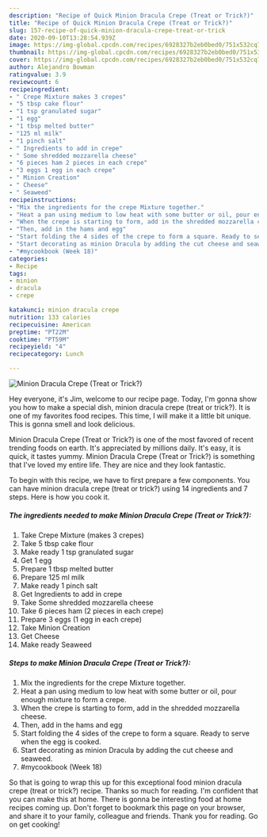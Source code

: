 ```yaml
---
description: "Recipe of Quick Minion Dracula Crepe (Treat or Trick?)"
title: "Recipe of Quick Minion Dracula Crepe (Treat or Trick?)"
slug: 157-recipe-of-quick-minion-dracula-crepe-treat-or-trick
date: 2020-09-10T13:28:54.939Z
image: https://img-global.cpcdn.com/recipes/6928327b2eb0bed0/751x532cq70/minion-dracula-crepe-treat-or-trick-recipe-main-photo.jpg
thumbnail: https://img-global.cpcdn.com/recipes/6928327b2eb0bed0/751x532cq70/minion-dracula-crepe-treat-or-trick-recipe-main-photo.jpg
cover: https://img-global.cpcdn.com/recipes/6928327b2eb0bed0/751x532cq70/minion-dracula-crepe-treat-or-trick-recipe-main-photo.jpg
author: Alejandro Bowman
ratingvalue: 3.9
reviewcount: 6
recipeingredient:
- " Crepe Mixture makes 3 crepes"
- "5 tbsp cake flour"
- "1 tsp granulated sugar"
- "1 egg"
- "1 tbsp melted butter"
- "125 ml milk"
- "1 pinch salt"
- " Ingredients to add in crepe"
- " Some shredded mozzarella cheese"
- "6 pieces ham 2 pieces in each crepe"
- "3 eggs 1 egg in each crepe"
- " Minion Creation"
- " Cheese"
- " Seaweed"
recipeinstructions:
- "Mix the ingredients for the crepe Mixture together."
- "Heat a pan using medium to low heat with some butter or oil, pour enough mixture to form a crepe."
- "When the crepe is starting to form, add in the shredded mozzarella cheese."
- "Then, add in the hams and egg"
- "Start folding the 4 sides of the crepe to form a square. Ready to serve when the egg is cooked."
- "Start decorating as minion Dracula by adding the cut cheese and seaweed."
- "#mycookbook (Week 18)"
categories:
- Recipe
tags:
- minion
- dracula
- crepe

katakunci: minion dracula crepe 
nutrition: 133 calories
recipecuisine: American
preptime: "PT22M"
cooktime: "PT59M"
recipeyield: "4"
recipecategory: Lunch

---
```



![Minion Dracula Crepe (Treat or Trick?)](https://img-global.cpcdn.com/recipes/6928327b2eb0bed0/751x532cq70/minion-dracula-crepe-treat-or-trick-recipe-main-photo.jpg)

Hey everyone, it's Jim, welcome to our recipe page. Today, I'm gonna show you how to make a special dish, minion dracula crepe (treat or trick?). It is one of my favorites food recipes. This time, I will make it a little bit unique. This is gonna smell and look delicious.



Minion Dracula Crepe (Treat or Trick?) is one of the most favored of recent trending foods on earth. It's appreciated by millions daily. It's easy, it is quick, it tastes yummy. Minion Dracula Crepe (Treat or Trick?) is something that I've loved my entire life. They are nice and they look fantastic.


To begin with this recipe, we have to first prepare a few components. You can have minion dracula crepe (treat or trick?) using 14 ingredients and 7 steps. Here is how you cook it.

<!--inarticleads1-->

##### The ingredients needed to make Minion Dracula Crepe (Treat or Trick?):

1. Take  Crepe Mixture (makes 3 crepes)
1. Take 5 tbsp cake flour
1. Make ready 1 tsp granulated sugar
1. Get 1 egg
1. Prepare 1 tbsp melted butter
1. Prepare 125 ml milk
1. Make ready 1 pinch salt
1. Get  Ingredients to add in crepe
1. Take  Some shredded mozzarella cheese
1. Take 6 pieces ham (2 pieces in each crepe)
1. Prepare 3 eggs (1 egg in each crepe)
1. Take  Minion Creation
1. Get  Cheese
1. Make ready  Seaweed




<!--inarticleads2-->

##### Steps to make Minion Dracula Crepe (Treat or Trick?):

1. Mix the ingredients for the crepe Mixture together.
1. Heat a pan using medium to low heat with some butter or oil, pour enough mixture to form a crepe.
1. When the crepe is starting to form, add in the shredded mozzarella cheese.
1. Then, add in the hams and egg
1. Start folding the 4 sides of the crepe to form a square. Ready to serve when the egg is cooked.
1. Start decorating as minion Dracula by adding the cut cheese and seaweed.
1. #mycookbook (Week 18)




So that is going to wrap this up for this exceptional food minion dracula crepe (treat or trick?) recipe. Thanks so much for reading. I'm confident that you can make this at home. There is gonna be interesting food at home recipes coming up. Don't forget to bookmark this page on your browser, and share it to your family, colleague and friends. Thank you for reading. Go on get cooking!

